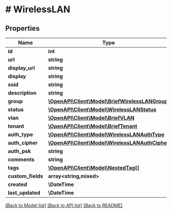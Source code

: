 # # WirelessLAN

## Properties

Name | Type | Description | Notes
------------ | ------------- | ------------- | -------------
**id** | **int** |  | [readonly]
**url** | **string** |  | [readonly]
**display_url** | **string** |  | [readonly]
**display** | **string** |  | [readonly]
**ssid** | **string** |  |
**description** | **string** |  | [optional]
**group** | [**\OpenAPI\Client\Model\BriefWirelessLANGroup**](BriefWirelessLANGroup.md) |  | [optional]
**status** | [**\OpenAPI\Client\Model\WirelessLANStatus**](WirelessLANStatus.md) |  | [optional]
**vlan** | [**\OpenAPI\Client\Model\BriefVLAN**](BriefVLAN.md) |  | [optional]
**tenant** | [**\OpenAPI\Client\Model\BriefTenant**](BriefTenant.md) |  | [optional]
**auth_type** | [**\OpenAPI\Client\Model\WirelessLANAuthType**](WirelessLANAuthType.md) |  | [optional]
**auth_cipher** | [**\OpenAPI\Client\Model\WirelessLANAuthCipher**](WirelessLANAuthCipher.md) |  | [optional]
**auth_psk** | **string** |  | [optional]
**comments** | **string** |  | [optional]
**tags** | [**\OpenAPI\Client\Model\NestedTag[]**](NestedTag.md) |  | [optional]
**custom_fields** | **array<string,mixed>** |  | [optional]
**created** | **\DateTime** |  | [readonly]
**last_updated** | **\DateTime** |  | [readonly]

[[Back to Model list]](../../README.md#models) [[Back to API list]](../../README.md#endpoints) [[Back to README]](../../README.md)
